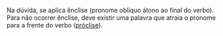 Na dúvida, se aplica ênclise (pronome oblíquo átono ao final do verbo). Para não ocorrer ênclise, deve existir uma palavra que atraia o pronome para a frente do verbo ([próclise](Próclise)).